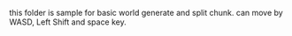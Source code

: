 this folder is sample for basic world generate and split chunk.
can move by WASD, Left Shift and space key.